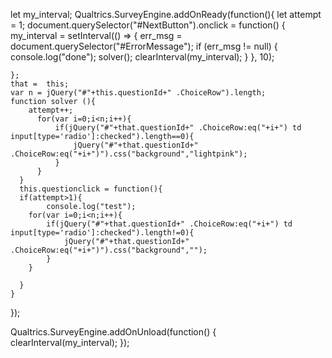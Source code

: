 let my_interval;
Qualtrics.SurveyEngine.addOnReady(function(){
    let attempt = 1;
    document.querySelector("#NextButton").onclick = function() {
        my_interval = setInterval(() => {
            err_msg = document.querySelector("#ErrorMessage");
            if (err_msg != null) {
                console.log("done");
                solver();
                clearInterval(my_interval);
            }
        }, 10);
        
    };
    that =  this;
    var n = jQuery("#"+this.questionId+" .ChoiceRow").length;
    function solver (){
        attempt++;
          for(var i=0;i<n;i++){
              if(jQuery("#"+that.questionId+" .ChoiceRow:eq("+i+") td input[type='radio']:checked").length==0){
                  jQuery("#"+that.questionId+" .ChoiceRow:eq("+i+")").css("background","lightpink");
              }
          } 
      }
      this.questionclick = function(){
      if(attempt>1){
            console.log("test");
        for(var i=0;i<n;i++){
            if(jQuery("#"+that.questionId+" .ChoiceRow:eq("+i+") td input[type='radio']:checked").length!=0){
                jQuery("#"+that.questionId+" .ChoiceRow:eq("+i+")").css("background","");
            }
        }

      }
    }
});

Qualtrics.SurveyEngine.addOnUnload(function() {
    clearInterval(my_interval);
});